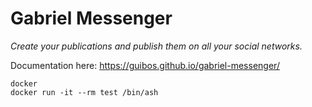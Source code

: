 # Gabriel Messenger

*Create your publications and publish them on all your social networks.*

Documentation here: https://guibos.github.io/gabriel-messenger/

``` shell script
docker 
docker run -it --rm test /bin/ash
```